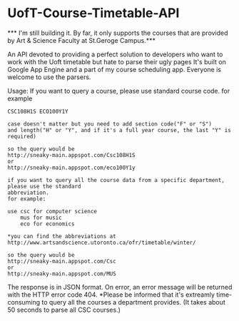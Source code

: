 # UofT-Course-Timetable-API


*** I'm still building it. By far, it only supports the courses that are provided by Art & Science Faculty at St.Geroge Campus.***

An API devoted to providing a perfect solution to developers who want to work with the Uoft timetable but hate to parse their ugly pages
It's built on Google App Engine and a part of my course scheduling app. Everyone is welcome to use the parsers.

Usage:
	If you want to query a course, please use standard course code.
	for example
	
	CSC108H1S ECO100Y1Y
	
	case doesn't matter but you need to add section code("F" or "S") 
	and length("H" or "Y", and if it's a full year course, the last "Y" is required)
	
	so the query would be
	http://sneaky-main.appspot.com/Csc108H1S
	or 
	http://sneaky-main.appspot.com/eco100Y1y
	
	if you want to query all the course data from a specific department, please use the standard 
	abbreviation.
	for example:
	
	use csc for computer science
		mus for music
		eco for economics
	
	*you can find the abbreviations at http://www.artsandscience.utoronto.ca/ofr/timetable/winter/

	so the query would be
	http://sneaky-main.appspot.com/Csc
	or 
	http://sneaky-main.appspot.com/MUS

The response is in JSON format. On error, an error message will be returned with the HTTP error code 404.
*Please be informed that it's extreamly time-consuming to query all the courses a department provides. (It takes about 50 seconds to parse all CSC courses.)

